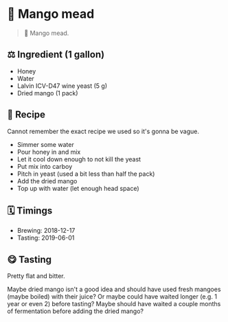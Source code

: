 # 🥭 Mango mead

> 📝 Mango mead.

##  ⚖️ Ingredient (1 gallon)

* Honey
* Water
* Lalvin ICV-D47 wine yeast (5 g)
* Dried mango (1 pack)

## 📖 Recipe

Cannot remember the exact recipe we used so it's gonna be vague.

* Simmer some water
* Pour honey in and mix
* Let it cool down enough to not kill the yeast
* Put mix into carboy
* Pitch in yeast (used a bit less than half the pack)
* Add the dried mango
* Top up with water (let enough head space)

## 🗓 Timings

* Brewing: 2018-12-17
* Tasting: 2019-06-01

## 😋 Tasting

Pretty flat and bitter.

Maybe dried mango isn't a good idea and should have used fresh mangoes
(maybe boiled) with their juice? Or maybe could have waited longer (e.g.
1 year or even 2) before tasting? Maybe should have waited a couple
months of fermentation before adding the dried mango?
